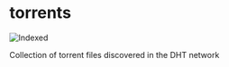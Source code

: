 torrents 
========
![Indexed](https://img.shields.io/badge/indexed-171782-blue)

Collection of torrent files discovered in the DHT network
